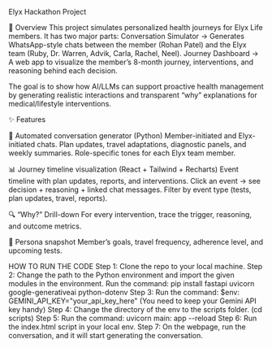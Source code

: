 Elyx Hackathon Project

🚀 Overview
This project simulates personalized health journeys for Elyx Life members.
It has two major parts:
Conversation Simulator → Generates WhatsApp-style chats between the member (Rohan Patel) and the Elyx team (Ruby, Dr. Warren, Advik, Carla, Rachel, Neel).
Journey Dashboard → A web app to visualize the member’s 8-month journey, interventions, and reasoning behind each decision.

The goal is to show how AI/LLMs can support proactive health management by generating realistic interactions and transparent “why” explanations for medical/lifestyle interventions.

✨ Features

🔄 Automated conversation generator (Python)
Member-initiated and Elyx-initiated chats.
Plan updates, travel adaptations, diagnostic panels, and weekly summaries.
Role-specific tones for each Elyx team member.

📊 Journey timeline visualization (React + Tailwind + Recharts)
Event timeline with plan updates, reports, and interventions.
Click an event → see decision + reasoning + linked chat messages.
Filter by event type (tests, plan updates, travel, reports).

🔍 “Why?” Drill-down
For every intervention, trace the trigger, reasoning, and outcome metrics.

🧑 Persona snapshot
Member’s goals, travel frequency, adherence level, and upcoming tests.


HOW TO RUN THE CODE
Step 1: Clone the repo to your local machine.
Step 2: Change the path to the Python environment and import the given modules in the environment.
Run the command: pip install fastapi uvicorn google-generativeai python-dotenv
Step 3: Run the command: $env: GEMINI_API_KEY="your_api_key_here"  (You need to keep your Gemini API key handy)
Step 4: Change the directory of the env to the scripts folder. (cd scripts)
Step 5: Run the command: uvicorn main: app --reload 
Step 6: Run the index.html script in your local env.
Step 7: On the webpage, run the conversation, and it will start generating the conversation.

